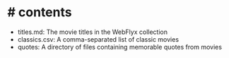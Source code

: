 # # contents

* titles.md: The movie titles in the WebFlyx collection
* classics.csv: A comma-separated list of classic movies
* quotes: A directory of files containing memorable quotes from movies